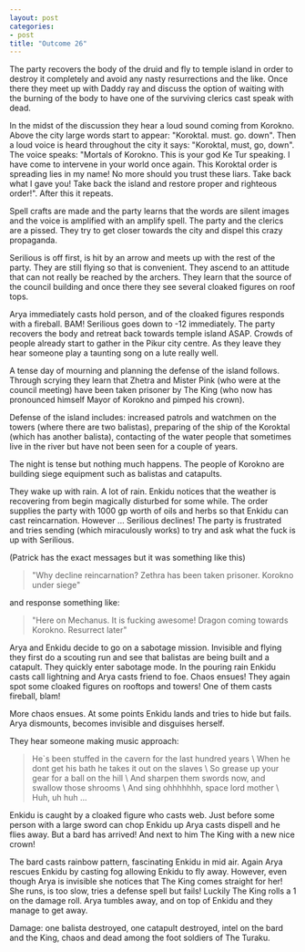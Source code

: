 ```yaml
---
layout: post
categories:
- post
title: "Outcome 26"
---
```

The party recovers the body of the druid and fly to temple island in order to
destroy it completely and avoid any nasty resurrections and the like. Once there
they meet up with Daddy ray and discuss the option of waiting with the burning
of the body to have one of the surviving clerics cast speak with dead.

In the midst of the discussion they hear a loud sound coming from Korokno. Above
the city large words start to appear: "Koroktal. must. go. down". Then a loud
voice is heard throughout the city it says: "Koroktal, must, go, down". The
voice speaks: "Mortals of Korokno. This is your god Ke Tur speaking. I have come
to intervene in your world once again.  This Koroktal order is spreading lies in
my name! No more should you trust these liars. Take back what I gave you! Take
back the island and restore proper and righteous order!". After this it repeats.

Spell crafts are made and the party learns that the words are silent images and
the voice is amplified with an amplify spell. The party and the clerics are a
pissed. They try to get closer towards the city and dispel this crazy
propaganda.

Serilious is off first, is hit by an arrow and meets up with the rest of the
party. They are still flying so that is convenient. They ascend to an attitude
that can not really be reached by the archers. They learn that the source of
the council building and once there they see several cloaked figures on roof
tops.

Arya immediately casts hold person, and of the cloaked figures responds with a
fireball. BAM! Serilious goes down to -12 immediately. The party recovers the
body and retreat back towards temple island ASAP. Crowds of people already start
to gather in the Pikur city centre. As they leave they hear someone play a
taunting song on a lute really well.

A tense day of mourning and planning the defense of the island follows. Through
scrying they learn that Zhetra and Mister Pink (who were at the council meeting)
have been taken prisoner by The King (who now has pronounced himself Mayor of
Korokno and pimped his crown).

Defense of the island includes: increased patrols and watchmen on the towers
(where there are two balistas), preparing of the ship of the Koroktal (which has
another balista), contacting of the water people that sometimes live in the
river but have not been seen for a couple of years.

The night is tense but nothing much happens. The people of Korokno are building
siege equipment such as balistas and catapults.

They wake up with rain. A lot of rain. Enkidu notices that the weather is
recovering from begin magically disturbed for some while. The order supplies the
party with 1000 gp worth of oils and herbs so that Enkidu can cast
reincarnation. However ... Serilious declines! The party is frustrated and tries
sending (which miraculously works) to try and ask what the fuck is up with
Serilious.

(Patrick has the exact messages but it was something like this)

> "Why decline reincarnation? Zethra has been taken prisoner. Korokno under siege"

and response something like:

> "Here on Mechanus. It is fucking awesome! Dragon coming towards Korokno.
> Resurrect later"

Arya and Enkidu decide to go on a sabotage mission. Invisible and flying they
first do a scouting run and see that balistas are being built and a catapult.
They quickly enter sabotage mode. In the pouring rain Enkidu casts call
lightning and Arya casts friend to foe. Chaos ensues! They again spot some
cloaked figures on rooftops and towers! One of them casts fireball, blam!

More chaos ensues. At some points Enkidu lands and tries to hide but fails. Arya
dismounts, becomes invisible and disguises herself.

They hear someone making music approach: 

> He`s been stuffed in the cavern for the last hundred years \\
> When he dont get his bath he takes it out on the slaves \\
> So grease up your gear for a ball on the hill \\
> And sharpen them swords now, and swallow those shrooms \\
> And sing ohhhhhhh, space lord mother \\
> Huh, uh huh ...

Enkidu is caught by a cloaked figure who casts web. Just before some person
with a large sword can chop Enkidu up Arya casts dispell and he flies away. But
a bard has arrived! And next to him The King with a new nice crown!

The bard casts rainbow pattern, fascinating Enkidu in mid air. Again Arya
rescues Enkidu by casting fog allowing Enkidu to fly away. However, even though
Arya is invisible she notices that The King comes straight for her! She runs, is
too slow, tries a defense spell but fails! Luckily The King rolls a 1 on the
damage roll. Arya tumbles away, and on top of Enkidu and they manage to get
away.

Damage: one balista destroyed, one catapult destroyed, intel on the bard and the
King, chaos and dead among the foot soldiers of The Turaku.
